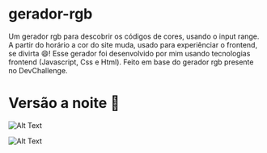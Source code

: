 # gerador-rgb
Um gerador rgb para descobrir os códigos de cores, usando o input range. A partir do horário a cor do site muda, usado para experiênciar o frontend, se divirta 😄!
Esse gerador foi desenvolvido por mim usando tecnologias frontend (Javascript, Css e Html). Feito em base do gerador rgb presente no DevChallenge.

# Versão a noite 🌃

![Alt Text](https://gyazo.com/bc18310c30d42383f1cdc153c4a6c189.gif)

![Alt Text](https://gyazo.com/d1067508a0a9c9670d66ff621f574820.gif)
